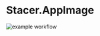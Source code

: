 # Stacer.AppImage

![example workflow](https://github.com/nx-appbuild-hub/Stacer.AppImage//actions/workflows/makefile.yml/badge.svg)
